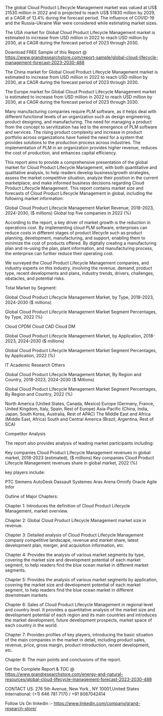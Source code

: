 
The global Cloud Product Lifecycle Management market was valued at US$ 21530 million in 2022 and is projected to reach US$ 51830 million by 2029, at a CAGR of 13.4% during the forecast period. The influence of COVID-19 and the Russia-Ukraine War were considered while estimating market sizes.

The USA market for Global Cloud Product Lifecycle Management market is estimated to increase from USD million in 2022 to reach USD million by 2030, at a CAGR during the forecast period of 2023 through 2030.

Download FREE Sample of this Report @ https://www.grandresearchstore.com/report-sample/global-cloud-lifecycle-management-forecast-2023-2030-488

The China market for Global Cloud Product Lifecycle Management market is estimated to increase from USD million in 2022 to reach USD million by 2030, at a CAGR during the forecast period of 2023 through 2030.

The Europe market for Global Cloud Product Lifecycle Management market is estimated to increase from USD million in 2022 to reach USD million by 2030, at a CAGR during the forecast period of 2023 through 2030.

Many manufacturing companies require PLM software, as it helps deal with different functional levels of an organization such as design engineering, product designing, and manufacturing. The need for managing a product from the concept to servitization has led to the emergence of PLM software and services. The rising product complexity and increase in product portfolio across organizations have fueled the need for a system that provides solutions to the production process across industries. The implementation of PLM in an organization provides higher revenue, reduces the cost of production, and enhances capital efficiency.

This report aims to provide a comprehensive presentation of the global market for Cloud Product Lifecycle Management, with both quantitative and qualitative analysis, to help readers develop business/growth strategies, assess the market competitive situation, analyze their position in the current marketplace, and make informed business decisions regarding Cloud Product Lifecycle Management. This report contains market size and forecasts of Cloud Product Lifecycle Management in global, including the following market information:

Global Cloud Product Lifecycle Management Market Revenue, 2018-2023, 2024-2030, ($ millions)
Global top five companies in 2022 (%)

According to the report, a key driver of market growth is the reduction in operations cost. By implementing cloud PLM software, enterprises can reduce costs in different stages of product lifecycle such as product planning, development, manufacturing, and support, enabling them to minimize the cost of products offered. By digitally creating a manufacturing plan and re-using the plan, plant information, and manufacturing process, the enterprise can further reduce their operating cost.

We surveyed the Cloud Product Lifecycle Management companies, and industry experts on this industry, involving the revenue, demand, product type, recent developments and plans, industry trends, drivers, challenges, obstacles, and potential risks.

Total Market by Segment:

Global Cloud Product Lifecycle Management Market, by Type, 2018-2023, 2024-2030 ($ millions)

Global Cloud Product Lifecycle Management Market Segment Percentages, by Type, 2022 (%)

Cloud CPDM
Cloud CAD
Cloud DM

Global Cloud Product Lifecycle Management Market, by Application, 2018-2023, 2024-2030 ($ millions)

Global Cloud Product Lifecycle Management Market Segment Percentages, by Application, 2022 (%)

IT
Academic Research
Others

Global Cloud Product Lifecycle Management Market, By Region and Country, 2018-2023, 2024-2030 ($ Millions)

Global Cloud Product Lifecycle Management Market Segment Percentages, By Region and Country, 2022 (%)

North America (United States, Canada, Mexico)
Europe (Germany, France, United Kingdom, Italy, Spain, Rest of Europe)
Asia-Pacific (China, India, Japan, South Korea, Australia, Rest of APAC)
The Middle East and Africa (Middle East, Africa)
South and Central America (Brazil, Argentina, Rest of SCA)

Competitor Analysis

The report also provides analysis of leading market participants including:

Key companies Cloud Product Lifecycle Management revenues in global market, 2018-2023 (estimated), ($ millions)
Key companies Cloud Product Lifecycle Management revenues share in global market, 2022 (%)

key players include:

PTC
Siemens
AutoDesk
Dassault Systemes
Aras
Arena
Omnify
Oracle Agile
Infor

Outline of Major Chapters:

Chapter 1: Introduces the definition of Cloud Product Lifecycle Management, market overview.

Chapter 2: Global Cloud Product Lifecycle Management market size in revenue.

Chapter 3: Detailed analysis of Cloud Product Lifecycle Management company competitive landscape, revenue and market share, latest development plan, merger, and acquisition information, etc.

Chapter 4: Provides the analysis of various market segments by type, covering the market size and development potential of each market segment, to help readers find the blue ocean market in different market segments.

Chapter 5: Provides the analysis of various market segments by application, covering the market size and development potential of each market segment, to help readers find the blue ocean market in different downstream markets.

Chapter 6: Sales of Cloud Product Lifecycle Management in regional level and country level. It provides a quantitative analysis of the market size and development potential of each region and its main countries and introduces the market development, future development prospects, market space of each country in the world.

Chapter 7: Provides profiles of key players, introducing the basic situation of the main companies in the market in detail, including product sales, revenue, price, gross margin, product introduction, recent development, etc.

Chapter 8: The main points and conclusions of the report.

Get the Complete Report & TOC @ https://www.grandresearchstore.com/energy-and-natural-resources/global-cloud-lifecycle-management-forecast-2023-2030-488

CONTACT US:
276 5th Avenue, New York , NY 10001,United States
International: (+1) 646 781 7170 / +91 8087042414

Follow Us On linkedin :- https://www.linkedin.com/company/grand-research-store/
